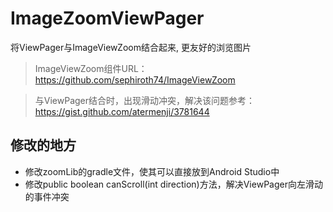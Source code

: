 # ImageZoomViewPager
将ViewPager与ImageViewZoom结合起来, 更友好的浏览图片
> ImageViewZoom组件URL：https://github.com/sephiroth74/ImageViewZoom

> 与ViewPager结合时，出现滑动冲突，解决该问题参考：https://gist.github.com/atermenji/3781644

## 修改的地方
- 修改zoomLib的gradle文件，使其可以直接放到Android Studio中
- 修改public boolean canScroll(int direction)方法，解决ViewPager向左滑动的事件冲突
